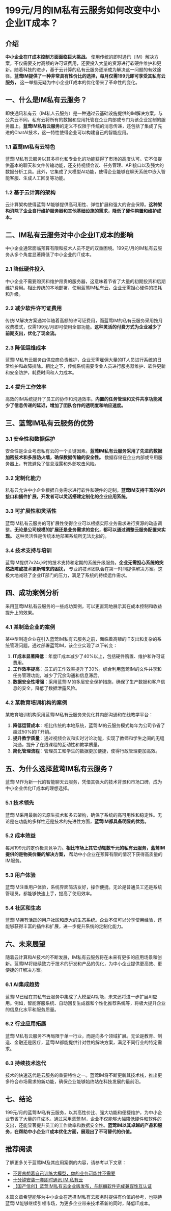 # 199元/月的IM私有云服务如何改变中小企业IT成本？

## 介绍

**中小企业在IT成本控制方面面临巨大挑战。** 使用传统的即时通讯（IM）解决方案，不仅需要支付高额的许可证费用，还要投入大量的资源进行软硬件维护和更新。随着科技的进步，基于云计算的私有云服务逐渐成为解决这一问题的有效途径。**蓝莺IM提供了一种非常具有性价比的选择，每月仅需199元即可享受其私有云服务，** 这一举措无疑为中小企业IT成本的优化带来了革命性的变化。

## 一、什么是IM私有云服务？

即使通讯私有云（IM私人云服务）是一种通过云基础设施提供的IM解决方案。与公共云不同，私有云将所有的数据和应用托管在企业内部或专门为该企业定制的服务器上。**蓝莺IM私有云服务**的定义不仅限于传统的消息传递，还包括了集成了先进的ChatAI技术，这一特性使得企业可以构建自己的智能应用。

### 1.1 蓝莺IM私有云特色

蓝莺IM私有云服务以其多样化和专业化的功能获得了市场的高度认可。它不仅提供基本的聊天和文件传输功能，还支持视频会议、任务管理、API接口以及强大的数据分析工具。此外，它集成了大模型AI功能，使得企业能够在聊天系统中嵌入智能客服、生成人工回复等功能。

### 1.2 基于云计算的架构

云计算架构使得蓝莺IM能够提供高可用性、弹性扩展和强大的安全保障。**这种架构消除了企业自行维护服务器和其他基础设施的需求，降低了硬件购置和维护成本。**

## 二、IM私有云服务对中小企业IT成本的影响

中小企业通常面临预算有限和技术人员不足的双重困境。199元/月的IM私有云服务从多个角度显著降低了中小企业的IT成本。

### 2.1 降低硬件投入

中小企业不需要购买和维护昂贵的服务器，这意味着节省了大量的初期投资和后期维护费用。相比传统的本地部署，使用蓝莺IM私有云，企业无需担心硬件的损耗和升级。

### 2.2 减少软件许可证费用

传统IM解决方案通常伴随着高额的许可证费用，而蓝莺IM的私有云服务采用按月收费模式，仅需199元/月即可使用全部功能。**这种灵活的付费方式为企业减少了前期支出，优化了现金流。**

### 2.3 降低运维成本

蓝莺IM私有云服务由供应商负责维护，企业无需雇佣大量的IT人员进行系统的日常维护和故障排除。相比之下，传统系统需要专业人员进行服务器维护、软件更新和安全防护，耗费时间和人力成本。

### 2.4 提升工作效率

高效的IM系统提升了员工的协作和沟通效率。**内置的任务管理和文件共享功能减少了信息传递的延迟，增加了团队合作的透明度和响应速度。**

## 三、蓝莺IM私有云服务的优势

### 3.1 安全性和数据保护

安全性是企业考虑私有云的一个关键因素。**蓝莺IM私有云服务采用了先进的数据加密技术和多层防火墙，确保数据传输的安全性。** 数据存储在企业内部或专用服务器上，有效避免了信息泄露和外部攻击风险。

### 3.2 定制化能力

私有云允许中小企业根据自身需求进行软件和硬件的定制。**蓝莺IM支持丰富的API接口和插件扩展，开发者可以灵活搭建定制化的企业应用系统。**

### 3.3 可扩展性和灵活性

蓝莺IM私有云服务的可扩展性使得企业可以根据实际业务需求进行资源的动态调整。**无论是公司规模的扩展还是业务需求的变化，都可以通过调整云服务配置来实现。** 这种灵活性是传统本地部署系统所无法比拟的。

### 3.4 技术支持与培训

蓝莺IM提供7x24小时的技术支持和定期的系统升级服务。**企业无需担心系统的突然故障或技术更新带来的困扰，** 专业的技术团队会在第一时间提供解决方案。这极大地减轻了企业IT部门的压力，满足了系统的持续运作需求。

## 四、成功案例分析

采用蓝莺IM私有云服务的一些成功案例，可以更直观地展示其在成本控制和收益提升上的效果。

### 4.1 某制造企业的案例

某中型制造企业在引入蓝莺IM私有云服务之前，面临着高额的IT支出和复杂的系统管理问题。通过部署蓝莺IM，该企业实现了以下转变：

1. **IT成本显著降低**：年度IT成本减少了40%以上，包括硬件购置、维护和许可证费用。
2. **工作效率提高**：员工的工作效率提升了30%。综合利用蓝莺IM的文件共享和任务管理功能，减少了冗余沟通和信息滞后。
3. **数据安全性增强**：采用蓝莺IM的多层安全保护措施，确保了生产数据和客户信息的安全，降低了数据泄露风险。

### 4.2 某教育培训机构的案例

某教育培训机构采用蓝莺IM私有云服务来优化其内部沟通和在线教学平台：

1. **降低运营成本**：相比传统的本地系统，蓝莺IM的云服务模式每年为公司节省了超过50%的IT开销。
2. **提升教学质量**：通过视频会议和实时讨论功能，实现了教师和学生之间的无缝沟通，提升了在线课程的互动性和教学质量。
3. **简化管理流程**：管理员工和学生的数据更加便捷，使得行政管理更加高效。

## 五、为什么选择蓝莺IM私有云服务？

蓝莺IM作为新一代的智能聊天云服务，凭借其强大的技术背景和市场口碑，成为中小企业优化IT成本的理想选择。

### 5.1 技术领先

蓝莺IM采用最新的云原生技术和多云架构，确保了系统的高可用性和稳定性。无论是在功能的多样性还是技术的先进性方面，**蓝莺IM都具备明显的优势。**

### 5.2 成本效益

每月199元的定价极具竞争力。**相比市场上其它动辄数千元的私有云服务，蓝莺IM提供的是物美价廉的解决方案，** 帮助中小企业在预算有限的情况下获得高质量的IM服务。

### 5.3 用户体验

蓝莺IM注重用户体验，系统界面简洁友好，操作便捷。无论是普通员工还是系统管理员，都能够快速上手，提高了使用效率。

### 5.4 社区和生态

蓝莺IM拥有活跃的用户社区和庞大的生态系统。企业不仅可以分享使用经验，还能够获得丰富的插件和扩展，进一步提升系统的定制化能力。

## 六、未来展望

随着云计算和AI技术的不断发展，IM私有云服务将在未来有更多的应用场景和创新。蓝莺IM将继续致力于技术的研发和产品的优化，为中小企业提供更高效、更便捷的IT解决方案。

### 6.1 AI集成趋势

蓝莺IM已经在其私有云服务中集成了大模型AI功能，未来还将进一步扩展AI应用。例如，智能客服系统、自动回复生成器和个性化推荐系统等，将极大提升企业的信息化水平和服务质量。

### 6.2 行业应用拓展

蓝莺IM私有云服务不再局限于单一行业，而是向多个领域扩展。无论是教育、制造、金融还是医疗，蓝莺IM都能提供针对性的解决方案，满足不同行业的特定需求。

### 6.3 持续技术迭代

技术的快速迭代是云服务的重要特性之一。蓝莺IM将不断更新其技术栈，推出更多符合市场需求的新功能，确保企业能够始终站在科技发展的最前沿。

## 七、结论

199元/月的蓝莺IM私有云服务，以其高性价比、强大功能和便捷维护，为中小企业节省了大量的IT成本。通过采用蓝莺IM，企业不仅能够大幅降低硬件和软件的支出，还能显著提升员工的工作效率和数据安全性。**蓝莺IM以其卓越的产品和服务，在帮助中小企业IT成本优化方面，展现出了不可替代的价值。**

## 推荐阅读

了解更多关于蓝莺IM及其应用案例的内容，请参考以下文章：

- [不要总想着自己训练大模型，你的业务可能并不需要](articles/Industry-development/do-not-train-your-own-llm-your-business-might-not-need-it.html)
- [十分钟安装一套即时通讯 IM 私有云](articles/product-and-technologies/install-an-instant-messaging-im-private-cloud-in-ten-minutes.html)
- [【国产信创】蓝莺IM私有云企业版发布，与麒麟软件完成兼容性互认证](articles/product-and-technologies/lanying-im-private-cloud-enterprise-edition-published-and-kylin-os-neocertify.html)

本篇文章希望能够为中小企业在选择IM私有云服务时提供有价值的参考，也期待蓝莺IM能够继续引领市场，为更多企业带来技术革新的同时，降低IT成本。